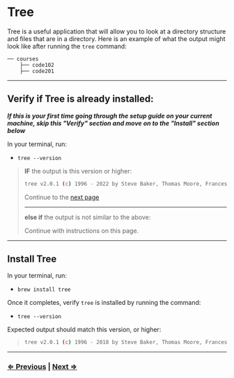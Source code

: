 # Tree

Tree is a useful application that will allow you to look at a directory structure and files that are in a directory. Here is an example of what the output might look like after running the `tree` command:

```text
── courses
    ├── code102
    ├── code201
```

---

## Verify if Tree is already installed:

**_If this is your first time going through the setup guide on your current machine, skip this "Verify" section and move on to the "Install" section below_**

In your terminal, run:

- `tree --version`

> **IF** the output is this version or higher:
>
> ``` bash
> tree v2.0.1 (c) 1996 - 2022 by Steve Baker, Thomas Moore, Francesc Rocher, Florian Sesser, Kyosuke Tokoro
> ```
>
> Continue to the [next page](./6-ohmyzsh.md)
>
> ---
> **else if** the output is not similar to the above:
>
> Continue with instructions on this page.

---

## Install Tree

In your terminal, run:

- `brew install tree`

Once it completes, verify `tree` is installed by running the command:

- `tree --version`

Expected output should match this version, or higher:

> ```bash
> tree v2.0.1 (c) 1996 - 2018 by Steve Baker, Thomas Moore, Francesc Rocher, Florian Sesser, Kyosuke Tokoro
> ```

---

### [⇐ Previous](./4-git.md) | [Next ⇒](./6-ohmyzsh.md)
